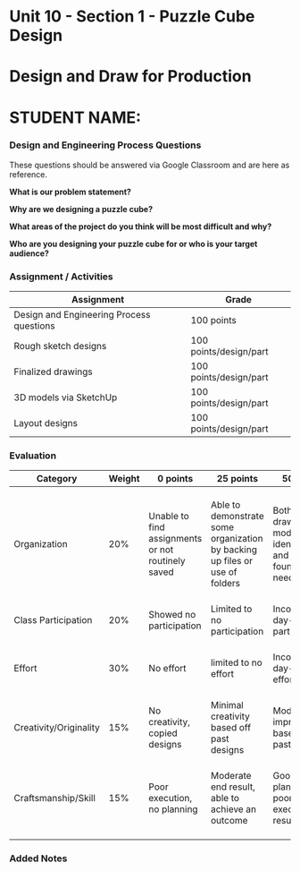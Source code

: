 # Unit 10 - Section 1 - Puzzle Cube Design

# Design and Draw for Production

# STUDENT NAME:

### Design and Engineering Process Questions
These questions should be answered via Google Classroom and are here as reference.

**What is our problem statement?**


**Why are we designing a puzzle cube?**


**What areas of the project do you think will be most difficult and why?**


**Who are you designing your puzzle cube for or who is your target audience?**

### Assignment / Activities

| Assignment  | Grade |
| ------------- | ------------- |
| Design and Engineering Process questions  | 100 points  |
| Rough sketch designs  | 100 points/design/part  |
| Finalized drawings  | 100 points/design/part  |
| 3D models via SketchUp  | 100 points/design/part  |
| Layout designs  | 100 points/design/part  |

### Evaluation
| Category | Weight | 0 points  | 25 points | 50 points | 75 points | 100 points |
| ------------- | ------------- | ------------- | ------------- | ------------- | ------------- | ------------- |
| Organization | 20% | Unable to find assignments or not routinely saved | Able to demonstrate some organization by backing up files or use of folders | Both drawings and models are identifiable and can be found if needed | All drawings are in a folder and models organized by folders in Google Drive | All drawings are in a folder labeled correctly and models organized by folders in Google Drive labeled correctly |
| Class Participation | 20% | Showed no participation | Limited to no participation | Inconsistent day-to-day participation | Participated only when needed  | Engaged daily and actively participated |
| Effort | 30% | No effort | limited to no effort | Inconsistent day-to-day effort | Showed effort only when needed or routinely directed | Continuous day-to-day effort with or without direction |
| Creativity/Originality | 15% | No creativity, copied designs | Minimal creativity based off past designs | Moderate improvements based off past designs | Complete overhaul of past or found designs | Completely new idea/design |
| Craftsmanship/Skill | 15% | Poor execution, no planning | Moderate end result, able to achieve an outcome | Good planning but poorly executed end result | Good planning and good end result although not what had been designed or communicated | Great planning & execution able to achieve what had been designed or communicated |

### Added Notes
